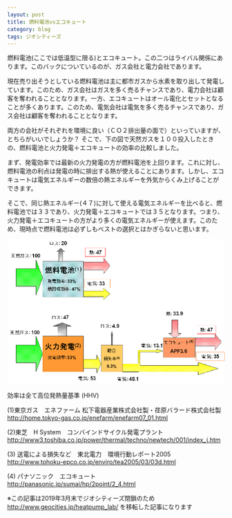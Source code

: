 ```yaml
---
layout: post
title: 燃料電池vsエコキュート
category: blog
tags: ジオシティーズ
---
```


燃料電池(ここでは低温型に限る)とエコキュート。この二つはライバル関係にあります。このバックについているのが、ガス会社と電力会社であります。

現在売り出そうとしている燃料電池は主に都市ガスから水素を取り出して発電しています。このため、ガス会社はガスを多く売るチャンスであり、電力会社は顧客を奪われることとなります。一方、エコキュートはオール電化とセットとなることが多くあります。このため、電気会社は電気を多く売るチャンスであり、ガス会社は顧客を奪われることとなります。

両方の会社がそれぞれを環境に良い（ＣＯ２排出量の面で）といっていますが、とちらがいいでしょうか？ そこで、下の図で天然ガスを１００投入したときの、燃料電池と火力発電＋エコキュートの効率の比較しました。

まず、発電効率では最新の火力発電の方が燃料電池を上回ります。これに対し、燃料電池の利点は発電の時に排出する熱が使えることにあります。しかし、エコキュートは電気エネルギーの数倍の熱エネルギーを外気からくみ上げることができます。

そこで、同じ熱エネルギー(４７)に対して使える電気エネルギーを比べると、燃料電池では３３であり、火力発電＋エコキュートでは３５となります。つまり、火力発電＋エコキュートの方がより多くの電気エネルギーが使えます。このため、現時点で燃料電池は必ずしもベストの選択とはかぎらないと思います。

![imgae](/images/20090314-FCvsHP.GIF)

効率は全て高位発熱量基準 (HHV) 

(1)東京ガス　エネファーム
松下電器産業株式会社製・荏原バラード株式会社製  
http://home.tokyo-gas.co.jp/enefarm/enefarm07_01.html

(2)東芝　H System　コンバインドサイクル発電プラント   
http://www3.toshiba.co.jp/power/thermal/techno/newtech/001/index_j.htm

(3) 送電による損失など　東北電力　環境行動レポート2005  
http://www.tohoku-epco.co.jp/enviro/tea2005/03/03d.html

(4) パナソニック　エコキュート   
http://panasonic.jp/sumai/hp/2point/2_4.html 


※この記事は2019年3月末でジオシティーズ閉鎖のため http://www.geocities.jp/heatpump_lab/ を移転した記事になります